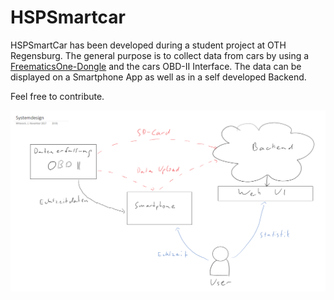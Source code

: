 # HSPSmartcar

HSPSmartCar has been developed during a student project at OTH Regensburg. The general purpose is to collect data from cars by using a [FreematicsOne-Dongle](https://freematics.com/pages/products/freematics-one/) and the cars OBD-II Interface. 
The data can be displayed on a Smartphone App as well as in a self developed Backend.

Feel free to contribute.

![System Design](Documents/Systemdesign.PNG "Systemdesign")
